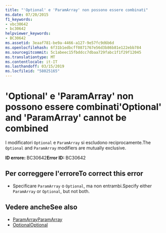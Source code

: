 ```yaml
---
title: "'Optional' e 'ParamArray' non possono essere combinati"
ms.date: 07/20/2015
f1_keywords:
- vbc30642
- bc30642
helpviewer_keywords:
- BC30642
ms.assetid: 3eaaf781-be9a-4466-a127-9e57fc9d6b6d
ms.openlocfilehash: 6f31b1edbcff0871767e56d3b86b81e122ebb784
ms.sourcegitcommit: 5c1abeec15fbddcc7dbaa729fabc1f1f29f12045
ms.translationtype: MT
ms.contentlocale: it-IT
ms.lasthandoff: 03/15/2019
ms.locfileid: "58025165"
---
```

# <a name="optional-and-paramarray-cannot-be-combined"></a><span data-ttu-id="97f2b-102">'Optional' e 'ParamArray' non possono essere combinati</span><span class="sxs-lookup"><span data-stu-id="97f2b-102">'Optional' and 'ParamArray' cannot be combined</span></span>
<span data-ttu-id="97f2b-103">I modificatori `Optional` e `ParamArray` si escludono reciprocamente.</span><span class="sxs-lookup"><span data-stu-id="97f2b-103">The `Optional` and `ParamArray` modifiers are mutually exclusive.</span></span>  
  
 <span data-ttu-id="97f2b-104">**ID errore:** BC30642</span><span class="sxs-lookup"><span data-stu-id="97f2b-104">**Error ID:** BC30642</span></span>  
  
## <a name="to-correct-this-error"></a><span data-ttu-id="97f2b-105">Per correggere l'errore</span><span class="sxs-lookup"><span data-stu-id="97f2b-105">To correct this error</span></span>  
  
-   <span data-ttu-id="97f2b-106">Specificare `ParamArray` o `Optional`, ma non entrambi.</span><span class="sxs-lookup"><span data-stu-id="97f2b-106">Specify either `ParamArray` or `Optional`, but not both.</span></span>  
  
## <a name="see-also"></a><span data-ttu-id="97f2b-107">Vedere anche</span><span class="sxs-lookup"><span data-stu-id="97f2b-107">See also</span></span>

- [<span data-ttu-id="97f2b-108">ParamArray</span><span class="sxs-lookup"><span data-stu-id="97f2b-108">ParamArray</span></span>](../../visual-basic/language-reference/modifiers/paramarray.md)
- [<span data-ttu-id="97f2b-109">Optional</span><span class="sxs-lookup"><span data-stu-id="97f2b-109">Optional</span></span>](../../visual-basic/language-reference/modifiers/optional.md)
